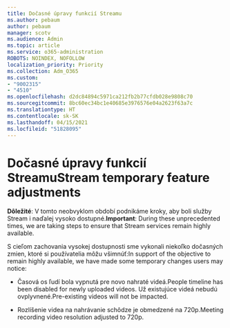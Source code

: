 ```yaml
---
title: Dočasné úpravy funkcií Streamu
ms.author: pebaum
author: pebaum
manager: scotv
ms.audience: Admin
ms.topic: article
ms.service: o365-administration
ROBOTS: NOINDEX, NOFOLLOW
localization_priority: Priority
ms.collection: Adm_O365
ms.custom:
- "9002315"
- "4510"
ms.openlocfilehash: d2dc84894c5971ca212fb2b77cfdb028e9808c70
ms.sourcegitcommit: 8bc60ec34bc1e40685e3976576e04a2623f63a7c
ms.translationtype: HT
ms.contentlocale: sk-SK
ms.lasthandoff: 04/15/2021
ms.locfileid: "51828095"
---
```

# <a name="stream-temporary-feature-adjustments"></a><span data-ttu-id="05b20-102">Dočasné úpravy funkcií Streamu</span><span class="sxs-lookup"><span data-stu-id="05b20-102">Stream temporary feature adjustments</span></span>

<span data-ttu-id="05b20-103">**Dôležité**: V tomto neobvyklom období podnikáme kroky, aby boli služby Stream i naďalej vysoko dostupné.</span><span class="sxs-lookup"><span data-stu-id="05b20-103">**Important**: During these unprecedented times, we are taking steps to ensure that Stream services remain highly available.</span></span>

<span data-ttu-id="05b20-104">S cieľom zachovania vysokej dostupnosti sme vykonali niekoľko dočasných zmien, ktoré si používatelia môžu všimnúť:</span><span class="sxs-lookup"><span data-stu-id="05b20-104">In support of the objective to remain highly available, we have made some temporary changes users may notice:</span></span> 

- <span data-ttu-id="05b20-105">Časová os ľudí bola vypnutá pre novo nahraté videá.</span><span class="sxs-lookup"><span data-stu-id="05b20-105">People timeline has been disabled for newly uploaded videos.</span></span> <span data-ttu-id="05b20-106">Už existujúce videá nebudú ovplyvnené.</span><span class="sxs-lookup"><span data-stu-id="05b20-106">Pre-existing videos will not be impacted.</span></span>

- <span data-ttu-id="05b20-107">Rozlíšenie videa na nahrávanie schôdze je obmedzené na 720p.</span><span class="sxs-lookup"><span data-stu-id="05b20-107">Meeting recording video resolution adjusted to 720p.</span></span>
